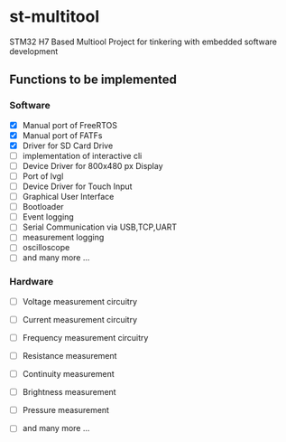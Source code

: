 # st-multitool
STM32 H7 Based Multiool Project for tinkering with embedded software development

## Functions to be implemented
### Software
- [X] Manual port of FreeRTOS
- [X] Manual port of FATFs 
- [X] Driver for SD Card Drive
- [ ] implementation of interactive cli
- [ ] Device Driver for 800x480 px Display 
- [ ] Port of lvgl
- [ ] Device Driver for Touch Input
- [ ] Graphical User Interface
- [ ] Bootloader
- [ ] Event logging
- [ ] Serial Communication via USB,TCP,UART
- [ ] measurement logging
- [ ] oscilloscope
- [ ] and many more ...

### Hardware
- [ ] Voltage measurement circuitry
- [ ] Current measurement circuitry
- [ ] Frequency measurement circuitry
- [ ] Resistance measurement
- [ ] Continuity measurement
- [ ] Brightness measurement
- [ ] Pressure measurement
- [ ] and many more ...


